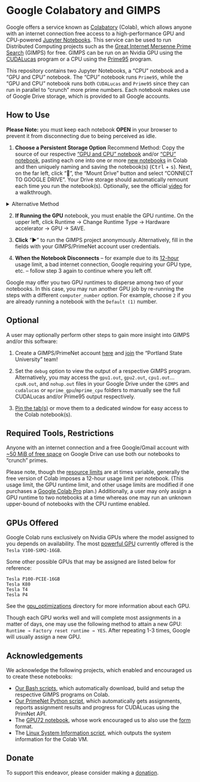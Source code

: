# Google Colabatory and GIMPS
Google offers a service known as [Colabatory](https://research.google.com/colaboratory/faq.html) (Colab), which allows anyone with an internet connection free access to a high-performance GPU and CPU-powered [Jupyter Notebooks](https://en.wikipedia.org/wiki/Project_Jupyter#Jupyter_Notebook).
This service can be used to run Distributed Computing projects such as the [Great Internet Mersenne Prime Search](https://www.mersenne.org/) (GIMPS) for free.
GIMPS can be run on an Nvidia GPU using the [CUDALucas](https://sourceforge.net/projects/cudalucas/) program or a CPU using the [Prime95](https://www.mersenne.org/download/) program.

This repository contains two Jupyter Notebooks, a “CPU” notebook and a “GPU and CPU” notebook. The “CPU” notebook runs `Prime95`, while the “GPU and CPU” notebook runs both `CUDALucas` and `Prime95` since they can run in parallel to “crunch” more prime numbers.
Each notebook makes use of Google Drive storage, which is provided to all Google accounts.

## How to Use
**Please Note:** you must keep each notebook **OPEN** in your browser to prevent it from disconnecting due to being perceived as idle.

1. **Choose a Persistent Storage Option** Recommend Method: Copy the source of our respective [“GPU and CPU” notebook](GoogleColabGPU.ipynb) and/or [“CPU” notebook](GoogleColabCPU.ipynb), pasting each one into one or more [new notebooks](http://colab.research.google.com/#create=true) in Colab and then uniquely naming and saving the notebook(s) (<kbd>Ctrl</kbd> + <kbd>s</kbd>). Next, on the far left, click “📁”, the “Mount Drive” button and select “CONNECT TO GOOGLE DRIVE”. Your Drive storage should automatically remount each time you run the notebook(s). Optionally, see the official [video](https://video.twimg.com/tweet_video/EQbtltjVAAA2qTs.mp4) for a walkthrough.
<details>
    <summary>Alternative Method</summary>
    Open “GPU and CPU” notebook: <a href="https://colab.research.google.com/github/tdulcet/Distributed-Computing-Scripts/blob/master/google-colab/GoogleColabGPU.ipynb"> <img src="https://colab.research.google.com/assets/colab-badge.svg" alt="GPU-CPU-Notebook"></a> and/or the “CPU” notebook: <a href="https://colab.research.google.com/github/tdulcet/Distributed-Computing-Scripts/blob/master/google-colab/GoogleColabCPU.ipynb"> <img src="https://colab.research.google.com/assets/colab-badge.svg" alt="CPU-Notebook"></a> in Colab. Then save a copy to your Drive (<kbd>Ctrl</kbd> + <kbd>s</kbd>) to avoid a warning each time you run the notebook. *WARNINGS*: This method will continually require an authorization step each time you connect to the notebook(s). When authorizing, follow the link Google provides to authorize the login to your Drive and copy-and-paste the authorization string into the textbox Google provides within the notebook's output box.
</details>

2. **If Running the GPU** notebook, you must enable the GPU runtime. On the upper left, click Runtime → Change Runtime Type → Hardware accelerator → GPU → SAVE.

3. **Click** “▶” to run the GIMPS project anonymously. Alternatively, fill in the fields with your GIMPS/PrimeNet account user credentials.

4. **When the Notebook Disconnects** – for example due to its [12-hour](https://research.google.com/colaboratory/faq.html#idle-timeouts)
usage limit, a bad internet connection, Google requiring your GPU type, etc. – follow step 3 again to continue where you left off.

Google may offer you two GPU runtimes to disperse among two of your notebooks. In this case, you may run another GPU job by re-running the steps with a different `computer_number` option. For example, choose `2` if you are already running a notebook with the `Default (1)` number.

## Optional
A user may optionally perform other steps to gain more insight into GIMPS and/or this software:

1. Create a GIMPS/PrimeNet account [here](https://www.mersenne.org/update/) and [join](https://www.mersenne.org/jteam/) the “Portland State University” team!

2. Set the `debug` option to view the output of a respective GIMPS program. Alternatively, you may access the `gpu1.out`, `gpu2.out`, `cpu1.out`…`cpuN.out`, and `nohup.out` files in your Google Drive under the `GIMPS` and `cudalucas` or `mprime_gpu`/`mprime_cpu` folders to manually see the full CUDALucas and/or Prime95 output respectively.

3. [Pin the tab(s)](https://support.mozilla.org/en-US/kb/pinned-tabs-keep-favorite-websites-open) or move them to a dedicated window for easy access to the Colab notebook(s).

## Required Tools, Restrictions
Anyone with an internet connection and a free Google/Gmail account with [~50 MiB of free space](https://www.google.com/settings/storage) on Google Drive can use both our notebooks to “crunch” primes.

Please note, though the [resource limits](https://research.google.com/colaboratory/faq.html#resource-limits) are at times variable, generally the free version of Colab imposes a 12-hour usage limit per notebook. (This usage limit, the GPU runtime limit, and other usage limits are modified if one purchases a [Google Colab Pro](https://colab.research.google.com/) plan.)
Additionally, a user may only assign a GPU runtime to two notebooks at a time whereas one may run an unknown upper-bound of notebooks with the CPU runtime enabled.

## GPUs Offered
Google Colab runs exclusively on Nvidia GPUs where the model assigned to you depends on availability.
The most [powerful GPU](https://www.mersenne.ca/cudalucas.php) currently offered is the `Tesla V100-SXM2-16GB`.

Some other possible GPUs that may be assigned are listed below for reference:

```
Tesla P100-PCIE-16GB
Tesla K80
Tesla T4
Tesla P4
```
See the [gpu_optimizations](gpu_optimizations) directory for more information about each GPU.

Though each GPU works well and will complete most assignments in a matter of days, one may use the following method to attain a new GPU:
`Runtime → Factory reset runtime → YES`. After repeating 1-3 times, Google will usually assign a new GPU.

## Acknowledgements
We acknowledge the following projects, which enabled and encouraged us to create these notebooks:
* [Our Bash scripts](/../../#organizations), which automatically download, build and setup the respective GIMPS programs on Colab.
* [Our PrimeNet Python script](/../../#primenet), which automatically gets assignments, reports assignment results and progress for CUDALucas using the PrimNet API.
* The [GPU72 notebook](https://github.com/chalsall/GPU72_CoLab), whose work encouraged us to also use the [form](https://colab.research.google.com/notebooks/forms.ipynb) format.
* The [Linux System Information script](https://github.com/tdulcet/Linux-System-Information), which outputs the system information for the Colab VM.

## Donate
To support this endeavor, please consider making a [donation](https://www.paypal.com/cgi-bin/webscr?cmd=_s-xclick&hosted_button_id=NJ4PULABRVNCC).
